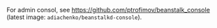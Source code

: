 For admin consol, see https://github.com/ptrofimov/beanstalk_console (latest image: `adiachenko/beanstalkd-console`).